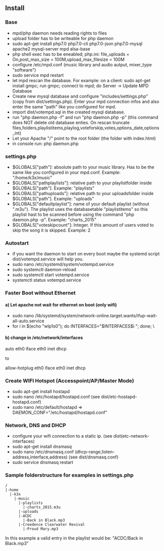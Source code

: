 
## Install

### Base
* mpd/php daemon needs reading rights to files
* upload folder has to be writeable for php daemon
* sudo apt-get install php7.0 php7.0-cli php7.0-json php7.0-mysql apache2 mysql-server mpd alsa-base
* php shell exec has to be eneabled; php.ini: file_uploads = On,post_max_size = 100M,upload_max_filesize = 100M
* configure /etc/mpd.conf (music library and audio autput, mixer_type "software")
* sudo service mpd restart
* let mpd rescan the database. For example: on a client: sudo apt-get install gmpc; run gmpc; connect to mpd; do Server -> Update MPD Database
* Create new mysql database and configure "includes/settings.php" (copy from dist/settings.php). Enter your mpd connection infos and also enter the same "path" like you configured for mpd.
* import dist/votempd.sql in the created mysql database.
* run "php daemon.php -f" and run "php daemon.php -p" (this command does NOT delete old database enties. On rescan truncate files,folders,playlistitems,playlog,voteforskip,votes,options_date,options_int)
* Let your Apache "/" point to the root folder (the folder with index.html)
* in console run: php daemon.php

### settings.php
* $GLOBALS["path"]: absolute path to your music library. Has to be the same like you configured in your mpd.conf. Example: "/home/k3x/music"
* $GLOBALS["pathplaylists"]: relative path to your playlistfolder inside $GLOBALS["path"]. Example: "playlists"
* $GLOBALS["pathuploads"]: relative path to your uploadsfolder inside $GLOBALS["path"]. Example: "uploads"
* $GLOBALS["defaultplaylist"]: name of your default playlist (without ".m3u"). The playlist uses the databasetable "playlistitems" so this playlist hast to be scanned before using the command "php daemon.php -p". Example: "charts_2015"
* $GLOBALS["voteskipcount"]: Integer. If this amount of users voted to skip the song it is skipped. Example: 2


### Autostart
* if you want the daemon to start on every boot maybe the systemd script dist/votempd.service will help you.
* sudo nano /etc/systemd/system/votempd.service
* sudo systemctl daemon-reload
* sudo systemctl start votempd.service
* systemctl status votempd.service

### Faster Boot without Ethernet

#### a) Let apache not wait for ethernet on boot (only wifi)
* sudo nano /lib/systemd/system/network-online.target.wants/ifup-wait-all-auto.service
* for i in $(echo "wlp1s0"); do INTERFACES="$INTERFACES$i "; done; \

#### b) change in /etc/network/interfaces
auto eth0
iface eth0 inet dhcp

to

allow-hotplug eth0
iface eth0 inet dhcp

### Create WIFI Hotspot (Accesspoint/AP/Master Mode)
* sudo apt-get install hostapd
* sudo nano /etc/hostapd/hostapd.conf     (see dist/etc-hostapd-hostapd.conf)
* sudo nano /etc/default/hostapd    =>    DAEMON_CONF="/etc/hostapd/hostapd.conf"

### Network, DNS and DHCP
* configure your wifi connection to a static ip. (see dist(etc-network-interfaces)
* sudo apt-get install dnsmasq
* sudo nano /etc/dnsmasq.conf   (dhcp-range,listen-address,interface,address) (see dist/dnsmasq.conf)
* sudo service dnsmasq restart

### Sample folderstructure for examples in settings.php
```
/
|-home
  |-k3x
    |-music
      |-playlists
        |-charts_2015.m3u
      |-uploads
      |-ACDC
        |-Back in Black.mp3
      |-Creedence Clearwater Revival
        |-Proud Mary.mp3
```
In this example a valid entry in the playlist would be: "ACDC/Back in Black.mp3"
